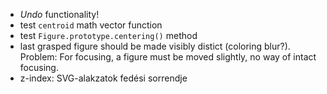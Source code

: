  - *Undo* functionality!
 - test `centroid` math vector function
 - test `Figure.prototype.centering()` method
 - last grasped figure should be made visibly distict (coloring blur?). Problem: For focusing, a figure must be moved slightly, no way of intact focusing.
 - z-index: SVG-alakzatok fedési sorrendje
